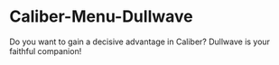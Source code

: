 # Caliber-Menu-Dullwave
Do you want to gain a decisive advantage in Caliber? Dullwave is your faithful companion!
